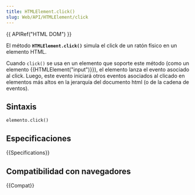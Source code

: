 ```yaml
---
title: HTMLElement.click()
slug: Web/API/HTMLElement/click
---
```


{{ APIRef("HTML DOM") }}

El método **`HTMLElement.click()`** simula el click de un ratón físico en un elemento HTML.

Cuando `click()` se usa en un elemento que soporte este método (como un elemento {{HTMLElement("input")}}), el elemento lanza el evento asociado al click. Luego, este evento iniciará otros eventos asociados al clicado en elementos más altos en la jerarquía del documento html (o de la cadena de eventos).

## Sintaxis

```
elemento.click()
```

## Especificaciones

{{Specifications}}

## Compatibilidad con navegadores

{{Compat}}
